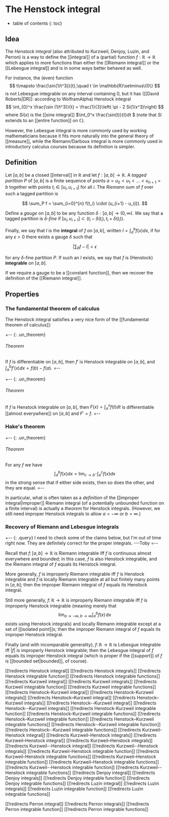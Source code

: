 
# The Henstock integral
* table of contents
{: toc}

## Idea

The *Henstock integral* (also attributed to Kurzweil, Denjoy, Luzin, and Perron) is a way to define the [[integral]] of a (partial) function $f:\mathbb{R}\to \mathbb{R}$ which applies to more functions than either the [[Riemann integral]] or the [[Lebesgue integral]] and is in some ways better behaved as well.

For instance, the (even) function
$$
t\mapsto \frac{\sin(1/t^3)}{t},\quad t \in \mathbb{R}\setminus\{0\}
$$
is not Lebesgue integrable on any interval containing 0, but it has ([[David Roberts|DR]]: according to WolframAlpha) Henstock integral
$$
\int_{0}^x \frac{\sin (1/t^3)}{t} = \frac{1}{3}\left( \pi - 2 Si(1/x^3)\right)
$$
where $Si(x)$ is the [[sine integral]] $\int_0^x \frac{\sin(t)}{t}dt $ (note that $Si$ extends to an [[entire function]] on $\mathbb{C}$).


However, the Lebesgue integral is more commonly used by working mathematicians because it fits more naturally into the general theory of [[measure]], while the Riemann/Darboux integral is more commonly used in introductory calculus courses because its definition is simpler.


## Definition

Let $[a,b]$ be a closed [[interval]] in $\mathbb{R}$ and let $f:[a,b]\to \mathbb{R}$.  A *tagged partition* $P$ of $[a,b]$ is a finite sequence of points $a = u_0 \lt u_1 \lt \dots \lt u_{n+1} = b$ together with points $t_i \in [u_i, u_{i+1}]$ for all $i$.  The *Riemann sum* of $f$ over such a tagged partition is 

$$ \sum_P f = \sum_{i=0}^{n} f(t_i) \cdot (u_{i+1} - u_{i}). $$

Define a *gauge* on $[a,b]$ to be any function $\delta: [a,b] \to (0,\infty)$.  We say that a tagged partition is *$\delta$-fine* if $[u_i, u_{i+1}] \subset (t_i - \delta(t_i), t_i + \delta(t_i))$.

Finally, we say that $I$ is the **integral** of $f$ on $[a,b]$, written $I = \int_{a}^b f(x) d x$, if for any $\epsilon\gt 0$ there exists a gauge $\delta$ such that

$$ {| \sum_P f - I |} \lt \epsilon $$

for any $\delta$-fine partition $P$.  If such an $I$ exists, we say that $f$ is (Henstock) **integrable** on $[a,b]$.

If we require a gauge to be a [[constant function]], then we recover the definition of the [[Riemann integral]].


## Properties

### The fundamental theorem of calculus

The Henstock integral satisfies a very nice form of the [[fundamental theorem of calculus]]:

+-- {: .un_theorem}
###### Theorem
If $f$ is differentiable on $[a,b]$, then $f'$ is Henstock integrable on $[a,b]$, and $\int_a^b f'(x) d x = f(b) - f(a)$.
=--

+-- {: .un_theorem}
###### Theorem
If $f$ is Henstock integrable on $[a,b]$, then $F(x) = \int_a^x f(t) d t$ is differentiable [[almost everywhere]] on $[a,b]$ and $F' = f$.
=--


### Hake's theorem

+-- {: .un_theorem}
###### Theorem
For any $f$ we have
$$ \int_a^b f(x) d x = \lim_{c\to b^-} \int_a^c f(x) d x $$
in the strong sense that if either side exists, then so does the other, and they are equal.
=--

In particular, what is often taken as a *definition* of the [[improper integral|improper]] Riemann integral (of a potentially unbounded function on a finite interval) is actually a *theorem* for Henstock integrals.  (However, we still need improper Henstock integrals to allow $a = -\infty$ or $b = \infty$.)


### Recovery of Riemann and Lebesgue integrals

+-- {: .query}
I need to check some of the claims below, but I\'m out of time right now.  They are definitely correct for the proper integrals.  ---Toby
=--

Recall that $f\colon [a, b] \to \mathbb{R}$ is Riemann integrable iff $f$ is continuous almost everywhere and bounded; in this case, $f$ is also Henstock integrable, and the Riemann integral of $f$ equals its Henstock integral.

More generally, $f$ is improperly Riemann integrable iff $f$ is Henstock integrable and $f$ is locally Riemann integrable at all but finitely many points in $[a, b]$; then the improper Riemann integral of $f$ equals its Henstock integral.

Still more generally, $f\colon \mathbb{R} \to \mathbb{R}$ is improperly Riemann integrable iff $f$ is improperly Henstock integrable (meaning merely that
$$ \lim_{a \to -\infty, b \to \infty} \int_a^b f(x) \,\mathrm{d}x $$
exists using Henstock integrals) and locally Riemann integrable except at a set of [[isolated point]]s; then the improper Riemann integral of $f$ equals its improper Henstock integral.

Finally (and with incomparable generality), $f\colon \mathbb{R} \to \mathbb{R}$ is Lebesgue integrable iff ${|f|}$ is improperly Henstock integrable; then the Lebesgue integral of $f$ equals its improper Henstock integral (which is proper if the [[support]] of $f$ is [[bounded set|bounded]], of course).


[[!redirects Henstock integral]]
[[!redirects Henstock integrals]]
[[!redirects Henstock integrable function]]
[[!redirects Henstock integrable functions]]
[[!redirects Kurzweil integral]]
[[!redirects Kurzweil integrals]]
[[!redirects Kurzweil integrable function]]
[[!redirects Kurzweil integrable functions]]
[[!redirects Henstock-Kurzweil integral]]
[[!redirects Henstock-Kurzweil integrals]]
[[!redirects Henstock–Kurzweil integral]]
[[!redirects Henstock–Kurzweil integrals]]
[[!redirects Henstock--Kurzweil integral]]
[[!redirects Henstock--Kurzweil integrals]]
[[!redirects Henstock-Kurzweil integrable function]]
[[!redirects Henstock-Kurzweil integrable functions]]
[[!redirects Henstock–Kurzweil integrable function]]
[[!redirects Henstock–Kurzweil integrable functions]]
[[!redirects Henstock--Kurzweil integrable function]]
[[!redirects Henstock--Kurzweil integrable functions]]
[[!redirects Kurzweil-Henstock integral]]
[[!redirects Kurzweil-Henstock integrals]]
[[!redirects Kurzweil–Henstock integral]]
[[!redirects Kurzweil–Henstock integrals]]
[[!redirects Kurzweil--Henstock integral]]
[[!redirects Kurzweil--Henstock integrals]]
[[!redirects Kurzweil-Henstock integrable function]]
[[!redirects Kurzweil-Henstock integrable functions]]
[[!redirects Kurzweil–Henstock integrable function]]
[[!redirects Kurzweil–Henstock integrable functions]]
[[!redirects Kurzweil--Henstock integrable function]]
[[!redirects Kurzweil--Henstock integrable functions]]
[[!redirects Denjoy integral]]
[[!redirects Denjoy integrals]]
[[!redirects Denjoy integrable function]]
[[!redirects Denjoy integrable functions]]
[[!redirects Luzin integral]]
[[!redirects Luzin integrals]]
[[!redirects Luzin integrable function]]
[[!redirects Luzin integrable functions]]


[[!redirects Perron integral]]
[[!redirects Perron integrals]]
[[!redirects Perron integrable function]]
[[!redirects Perron integrable functions]]
